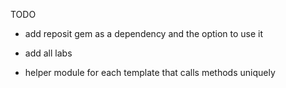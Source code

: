 TODO

* add reposit gem as a dependency and the option to use it

* add all labs

* helper module for each template that calls methods uniquely